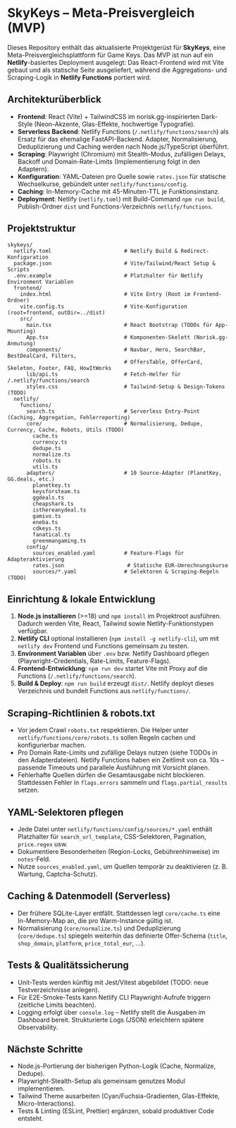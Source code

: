 # SkyKeys – Meta-Preisvergleich (MVP)

Dieses Repository enthält das aktualisierte Projektgerüst für **SkyKeys**,
eine Meta-Preisvergleichsplattform für Game Keys. Das MVP ist nun auf ein
**Netlify**-basiertes Deployment ausgelegt: Das React-Frontend wird mit Vite
gebaut und als statische Seite ausgeliefert, während die Aggregations- und
Scraping-Logik in **Netlify Functions** portiert wird.

## Architekturüberblick

- **Frontend**: React (Vite) + TailwindCSS im norisk.gg-inspirierten Dark-Style
  (Neon-Akzente, Glas-Effekte, hochwertige Typografie).
- **Serverless Backend**: Netlify Functions (`/.netlify/functions/search`) als
  Ersatz für das ehemalige FastAPI-Backend. Adapter, Normalisierung,
  Deduplizierung und Caching werden nach Node.js/TypeScript überführt.
- **Scraping**: Playwright (Chromium) mit Stealth-Modus, zufälligen Delays,
  Backoff und Domain-Rate-Limits (Implementierung folgt in den Adaptern).
- **Konfiguration**: YAML-Dateien pro Quelle sowie `rates.json` für statische
  Wechselkurse, gebündelt unter `netlify/functions/config`.
- **Caching**: In-Memory-Cache mit 45-Minuten-TTL je Funktionsinstanz.
- **Deployment**: Netlify (`netlify.toml`) mit Build-Command `npm run build`,
  Publish-Ordner `dist` und Functions-Verzeichnis `netlify/functions`.

## Projektstruktur

```
skykeys/
  netlify.toml                       # Netlify Build & Redirect-Konfiguration
  package.json                       # Vite/Tailwind/React Setup & Scripts
  .env.example                       # Platzhalter für Netlify Environment Variablen
  frontend/
    index.html                       # Vite Entry (Root im Frontend-Ordner)
    vite.config.ts                   # Vite-Konfiguration (root=frontend, outDir=../dist)
    src/
      main.tsx                       # React Bootstrap (TODOs für App-Mounting)
      App.tsx                        # Komponenten-Skelett (Norisk.gg-Anmutung)
      components/                    # Navbar, Hero, SearchBar, BestDealCard, Filters,
                                     # OffersTable, OfferCard, Skeleton, Footer, FAQ, HowItWorks
      lib/api.ts                     # Fetch-Helfer für /.netlify/functions/search
      styles.css                     # Tailwind-Setup & Design-Tokens (TODO)
  netlify/
    functions/
      search.ts                      # Serverless Entry-Point (Caching, Aggregation, Fehlerreporting)
      core/                          # Normalisierung, Dedupe, Currency, Cache, Robots, Utils (TODO)
        cache.ts
        currency.ts
        dedupe.ts
        normalize.ts
        robots.ts
        utils.ts
      adapters/                      # 10 Source-Adapter (PlanetKey, GG.deals, etc.)
        planetkey.ts
        keysforsteam.ts
        ggdeals.ts
        cheapshark.ts
        isthereanydeal.ts
        gamivo.ts
        eneba.ts
        cdkeys.ts
        fanatical.ts
        greenmangaming.ts
      config/
        sources_enabled.yaml         # Feature-Flags für Adapteraktivierung
        rates.json                    # Statische EUR-Umrechnungskurse
        sources/*.yaml               # Selektoren & Scraping-Regeln (TODO)
```

## Einrichtung & lokale Entwicklung

1. **Node.js installieren** (>=18) und `npm install` im Projektroot ausführen.
   Dadurch werden Vite, React, Tailwind sowie Netlify-Funktionstypen verfügbar.
2. **Netlify CLI** optional installieren (`npm install -g netlify-cli`), um mit
   `netlify dev` Frontend und Functions gemeinsam zu testen.
3. **Environment Variablen** über `.env` bzw. Netlify Dashboard pflegen
   (Playwright-Credentials, Rate-Limits, Feature-Flags).
4. **Frontend-Entwicklung**: `npm run dev` startet Vite mit Proxy auf die
   Functions (`/.netlify/functions/search`).
5. **Build & Deploy**: `npm run build` erzeugt `dist/`. Netlify deployt dieses
   Verzeichnis und bundelt Functions aus `netlify/functions/`.

## Scraping-Richtlinien & robots.txt

- Vor jedem Crawl `robots.txt` respektieren. Die Helper unter
  `netlify/functions/core/robots.ts` sollen Regeln cachen und konfigurierbar
  machen.
- Pro Domain Rate-Limits und zufällige Delays nutzen (siehe TODOs in den
  Adapterdateien). Netlify Functions haben ein Zeitlimit von ca. 10s – passende
  Timeouts und parallele Ausführung mit Vorsicht planen.
- Fehlerhafte Quellen dürfen die Gesamtausgabe nicht blockieren. Stattdessen
  Fehler in `flags.errors` sammeln und `flags.partial_results` setzen.

## YAML-Selektoren pflegen

- Jede Datei unter `netlify/functions/config/sources/*.yaml` enthält Platzhalter
  für `search_url_template`, CSS-Selektoren, Pagination, `price.regex` usw.
- Dokumentiere Besonderheiten (Region-Locks, Gebührenhinweise) im `notes`-Feld.
- Nutze `sources_enabled.yaml`, um Quellen temporär zu deaktivieren (z. B.
  Wartung, Captcha-Schutz).

## Caching & Datenmodell (Serverless)

- Der frühere SQLite-Layer entfällt. Stattdessen legt `core/cache.ts` eine
  In-Memory-Map an, die pro Warm-Instance gültig ist.
- Normalisierung (`core/normalize.ts`) und Deduplizierung (`core/dedupe.ts`)
  spiegeln weiterhin das definierte Offer-Schema
  (`title`, `shop_domain`, `platform`, `price_total_eur`, …).

## Tests & Qualitätssicherung

- Unit-Tests werden künftig mit Jest/Vitest abgebildet (TODO: neue
  Testverzeichnisse anlegen).
- Für E2E-Smoke-Tests kann Netlify CLI Playwright-Aufrufe triggern (zeitliche
  Limits beachten).
- Logging erfolgt über `console.log` – Netlify stellt die Ausgaben im Dashboard
  bereit. Strukturierte Logs (JSON) erleichtern spätere Observability.

## Nächste Schritte

- Node.js-Portierung der bisherigen Python-Logik (Cache, Normalize, Dedupe).
- Playwright-Stealth-Setup als gemeinsam genutzes Modul implementieren.
- Tailwind Theme ausarbeiten (Cyan/Fuchsia-Gradienten, Glas-Effekte,
  Micro-Interactions).
- Tests & Linting (ESLint, Prettier) ergänzen, sobald produktiver Code entsteht.
